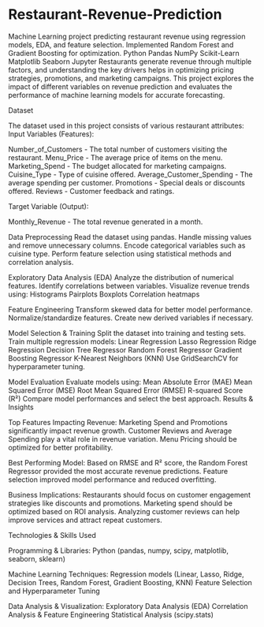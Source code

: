 # Restaurant-Revenue-Prediction
Machine Learning project predicting restaurant revenue using regression models, EDA, and feature selection. Implemented Random Forest and Gradient Boosting for optimization.
Python
Pandas
NumPy
Scikit-Learn
Matplotlib
Seaborn
Jupyter
Restaurants generate revenue through multiple factors, and understanding the key drivers helps in optimizing pricing strategies, promotions, and marketing campaigns. This project explores the impact of different variables on revenue prediction and evaluates the performance of machine learning models for accurate forecasting.

Dataset

The dataset used in this project consists of various restaurant attributes: Input Variables (Features):

Number_of_Customers - The total number of customers visiting the restaurant.
Menu_Price - The average price of items on the menu.
Marketing_Spend - The budget allocated for marketing campaigns.
Cuisine_Type - Type of cuisine offered.
Average_Customer_Spending - The average spending per customer.
Promotions - Special deals or discounts offered.
Reviews - Customer feedback and ratings.

Target Variable (Output):

Monthly_Revenue - The total revenue generated in a month.

Data Preprocessing Read the dataset using pandas. Handle missing values and remove unnecessary columns. Encode categorical variables such as cuisine type. Perform feature selection using statistical methods and correlation analysis.

Exploratory Data Analysis (EDA) Analyze the distribution of numerical features. Identify correlations between variables. Visualize revenue trends using: Histograms Pairplots Boxplots Correlation heatmaps

Feature Engineering Transform skewed data for better model performance. Normalize/standardize features. Create new derived variables if necessary.

Model Selection & Training Split the dataset into training and testing sets. Train multiple regression models: Linear Regression Lasso Regression Ridge Regression Decision Tree Regressor Random Forest Regressor Gradient Boosting Regressor K-Nearest Neighbors (KNN) Use GridSearchCV for hyperparameter tuning.

Model Evaluation Evaluate models using: Mean Absolute Error (MAE) Mean Squared Error (MSE) Root Mean Squared Error (RMSE) R-squared Score (R²) Compare model performances and select the best approach. Results & Insights

Top Features Impacting Revenue: Marketing Spend and Promotions significantly impact revenue growth. Customer Reviews and Average Spending play a vital role in revenue variation. Menu Pricing should be optimized for better profitability.

Best Performing Model: Based on RMSE and R² score, the Random Forest Regressor provided the most accurate revenue predictions. Feature selection improved model performance and reduced overfitting.

Business Implications: Restaurants should focus on customer engagement strategies like discounts and promotions. Marketing spend should be optimized based on ROI analysis. Analyzing customer reviews can help improve services and attract repeat customers.

Technologies & Skills Used

Programming & Libraries: Python (pandas, numpy, scipy, matplotlib, seaborn, sklearn)

Machine Learning Techniques: Regression models (Linear, Lasso, Ridge, Decision Trees, Random Forest, Gradient Boosting, KNN) Feature Selection and Hyperparameter Tuning

Data Analysis & Visualization: Exploratory Data Analysis (EDA) Correlation Analysis & Feature Engineering Statistical Analysis (scipy.stats)
